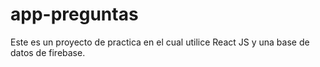 # app-preguntas
Este es un proyecto de practica en el cual utilice React JS y una base de datos de firebase.
